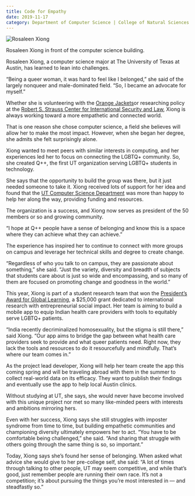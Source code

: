 ```yaml
--- 
title: Code for Empathy
date: 2019-11-17
category: Department of Computer Science | College of Natural Sciences
---
```


![Rosaleen Xiong](http://research.utexas.edu/showcase/assets/js/fileman/Uploads/Rosaleen_Xiong.png)

Rosaleen Xiong in front of the computer science building.

Rosaleen Xiong, a computer science major at The University of Texas at Austin, has learned to lean into challenges.

“Being a queer woman, it was hard to feel like I belonged,” she said of the largely nonqueer and male-dominated field. “So, I became an advocate for myself.”

Whether she is volunteering with the [Orange Jackets](https://utexas.campuslabs.com/engage/organization/orangejackets)or researching policy at the [Robert S. Strauss Center for International Security and Law](https://strausscenter.org/), Xiong is always working toward a more empathetic and connected world.

That is one reason she chose computer science, a field she believes will allow her to make the most impact. However, when she began her degree, she admits she felt surprisingly alone.

Xiong wanted to meet peers with similar interests in computing, and her experiences led her to focus on connecting the LGBTQ+ community. So, she created Q++, the first UT organization serving LGBTQ+ students in technology.

She says that the opportunity to build the group was there, but it just needed someone to take it. Xiong received lots of support for her idea and found that the [UT Computer Science Department](https://www.cs.utexas.edu/) was more than happy to help her along the way, providing funding and resources.

The organization is a success, and Xiong now serves as president of the 50 members or so and growing community.

“I hope at Q++ people have a sense of belonging and know this is a space where they can achieve what they can achieve.”

The experience has inspired her to continue to connect with more groups on campus and leverage her technical skills and degree to create change.

“Regardless of who you talk to on campus, they are passionate about something,” she said. “Just the variety, diversity and breadth of subjects that students care about is just so wide and encompassing, and so many of them are focused on promoting change and goodness in the world.”

This year, Xiong is part of a student research team that won the [President’s Award for Global Learning](https://presidentsglobalaward.utexas.edu/), a $25,000 grant dedicated to international research with entrepreneurial social impact. Her team is aiming to build a mobile app to equip Indian health care providers with tools to equitably serve LGBTQ+ patients.

“India recently decriminalized homosexuality, but the stigma is still there,” said Xiong. “Our app aims to bridge the gap between what health care providers seek to provide and what queer patients need. Right now, they lack the tools and resources to do it resourcefully and mindfully. That’s where our team comes in.”

As the project lead developer, Xiong will help her team create the app this coming spring and will be traveling abroad with them in the summer to collect real-world data on its efficacy. They want to publish their findings and eventually use the app to help local Austin clinics.

Without studying at UT, she says, she would never have become involved with this unique project nor met so many like-minded peers with interests and ambitions mirroring hers.

Even with her success, Xiong says she still struggles with imposter syndrome from time to time, but building empathetic communities and championing diversity ultimately empowers her to act. “You have to be comfortable being challenged,” she said. “And sharing that struggle with others going through the same thing is so, so important.”

Today, Xiong says she’s found her sense of belonging. When asked what advice she would give to her pre-college self, she said: “A lot of times through talking to other people, UT may seem competitive, and while that’s good, just remember people are running their own race. It’s not a competition; it’s about pursuing the things you’re most interested in — and steadfastly so.”